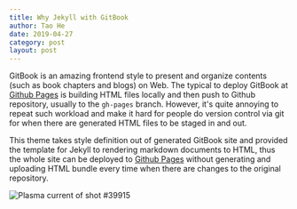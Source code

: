 ```yaml
---
title: Why Jekyll with GitBook
author: Tao He
date: 2019-04-27
category: post
layout: post
---
```


GitBook is an amazing frontend style to present and organize contents (such as book chapters
and blogs) on Web. The typical to deploy GitBook at [Github Pages][1]
is building HTML files locally and then push to Github repository, usually to the `gh-pages`
branch. However, it's quite annoying to repeat such workload and make it hard for people do
version control via git for when there are generated HTML files to be staged in and out.

This theme takes style definition out of generated GitBook site and provided the template
for Jekyll to rendering markdown documents to HTML, thus the whole site can be deployed
to [Github Pages][1] without generating and uploading HTML bundle every time when there are
changes to the original repository.

![Plasma current of shot #39915](https://github.com/satelite2517/vest/blob/gh-pages/_images/magnetics/Inboard_B_z.png)

[1]: https://pages.github.com